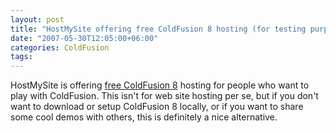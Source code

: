 ```yaml
---
layout: post
title: "HostMySite offering free ColdFusion 8 hosting (for testing purposes)"
date: "2007-05-30T12:05:00+06:00"
categories: ColdFusion 
tags: 
---
```


HostMySite is offering <a href="http://www.hostmysite.com/CF8/">free ColdFusion 8</a> hosting for people who want to play with ColdFusion. This isn't for web site hosting per se, but if you don't want to download or setup ColdFusion 8 locally, or if you want to share some cool demos with others, this is definitely a nice alternative.